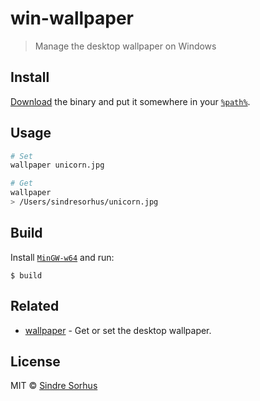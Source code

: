 # win-wallpaper

> Manage the desktop wallpaper on Windows


## Install

[Download](https://github.com/sindresorhus/win-wallpaper/releases/latest) the binary and put it somewhere in your [`%path%`](http://stackoverflow.com/a/28778358/64949).


## Usage

```sh
# Set
wallpaper unicorn.jpg

# Get
wallpaper
> /Users/sindresorhus/unicorn.jpg
```


## Build

Install [`MinGW-w64`](http://sourceforge.net/projects/mingw-w64) and run:

```
$ build
```


## Related

- [wallpaper](https://github.com/sindresorhus/wallpaper) - Get or set the desktop wallpaper.


## License

MIT © [Sindre Sorhus](https://sindresorhus.com)

